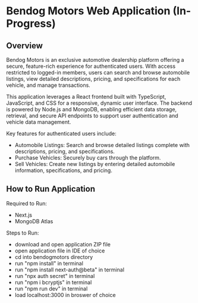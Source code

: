 # Bendog Motors Web Application (In-Progress)

## Overview
Bendog Motors is an exclusive automotive dealership platform offering a secure, feature-rich experience for authenticated users. With access restricted to logged-in members, users can search and browse automobile listings, view detailed descriptions, pricing, and specifications for each vehicle, and manage transactions.

This application leverages a React frontend built with TypeScript, JavaScript, and CSS for a responsive, dynamic user interface. The backend is powered by Node.js and MongoDB, enabling efficient data storage, retrieval, and secure API endpoints to support user authentication and vehicle data management.

Key features for authenticated users include:
- Automobile Listings: Search and browse detailed listings complete with descriptions, pricing, and specifications.
- Purchase Vehicles: Securely buy cars through the platform.
- Sell Vehicles: Create new listings by entering detailed automobile information, specifications, and pricing.

## How to Run Application
Required to Run: 
- Next.js
- MongoDB Atlas

Steps to Run:
- download and open application ZIP file
- open application file in IDE of choice
- cd into bendogmotors directory
- run "npm install" in terminal
- run "npm install next-auth@beta" in terminal
- run "npx auth secret" in terminal
- run "npm i bcryptjs" in terminal
- run "npm run dev" in terminal
- load localhost:3000 in broswer of choice
  
